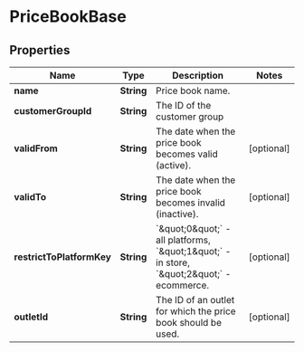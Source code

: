 
# PriceBookBase

## Properties
Name | Type | Description | Notes
------------ | ------------- | ------------- | -------------
**name** | **String** | Price book name. | 
**customerGroupId** | **String** | The ID of the customer group | 
**validFrom** | **String** | The date when the price book becomes valid (active). |  [optional]
**validTo** | **String** | The date when the price book becomes invalid (inactive). |  [optional]
**restrictToPlatformKey** | **String** | &#x60;\&quot;0\&quot;&#x60; - all platforms, &#x60;\&quot;1\&quot;&#x60; - in store, &#x60;\&quot;2\&quot;&#x60; - ecommerce. |  [optional]
**outletId** | **String** | The ID of an outlet for which the price book should be used. |  [optional]



